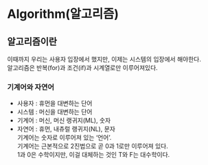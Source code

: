 # Algorithm(알고리즘)

## 알고리즘이란
이때까지 우리는 사용자 입장에서 했지만, 이제는 시스템의 입장에서 해야한다.<br>
알고리즘은 반복(for)과 조건(if)과 시계열로만 이루어져있다.<br>

### 기계어와 자연어
* 사용자 : 휴먼을 대변하는 단어<br>
* 시스템 : 머신을 대변하는 단어<br>
* 기계어 : 머신, 머신 랭귀지(ML), 숫자<br>
* 자연어 : 휴먼, 내츄럴 랭귀지(NL), 문자<br>
기계어는 숫자로 이루어져 있는 ‘언어’.<br>
기계어는 근본적으로 2진법으로 곧 0과 1로만 이루어져 있다.<br>
1과 0은 수학이지만, 이걸 대체하는 것인 T와 F는 대수학이다.<br>











